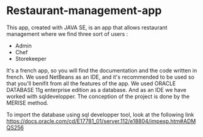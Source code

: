 # Restaurant-management-app

This app, created with JAVA SE, is an app that allows restaurant management where we find three sort of users : 
- Admin
- Chef
- Storekeeper

It's a french app, so you will find the documentation and the code written in french.
We used NetBeans as an IDE, and it's recommended to be used so that you'll benifit from all the features of the app.
We used ORACLE DATABASE 11g enterprise edition as a database. And as an IDE we have worked with sqldevelopper.
The conception of the project is done by the MERISE method.

To import the database using sql developper tool, look at the following link
https://docs.oracle.com/cd/E17781_01/server.112/e18804/impexp.htm#ADMQS256

